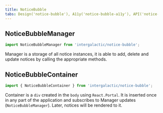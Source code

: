 ```yaml
---
title: NoticeBubble
tabs: Design('notice-bubble'), A11y('notice-bubble-a11y'), API('notice-bubble-api'), Example('notice-bubble-code'), Changelog('notice-bubble-changelog')
---
```


## NoticeBubbleManager

```js
import NoticeBubbleManager from 'intergalactic/notice-bubble';
```

Manager is a storage of all notice instances, it is able to add, delete and update notices by calling the appropriate methods.

<TypesView type="NoticeBubbleManagerClass" :types={...types} />

## NoticeBubbleContainer

```js
import { NoticeBubbleContainer } from 'intergalactic/notice-bubble';
```

Container is a `div` created in the `body` using `React.Portal`. It is inserted once in any part of the application and subscribes to Manager updates (`NoticeBubbleManager`). Later, notices will be rendered to it.

<TypesView type="NoticeBubbleContainerProps" :types={...types} />

<script setup>import { data as types } from '@types.data.ts';</script>